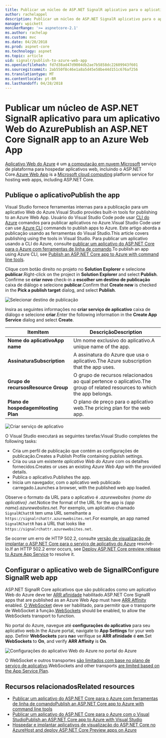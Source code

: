 ```yaml
---
title: Publicar um núcleo de ASP.NET SignalR aplicativo para o aplicativo Web do Azure
author: rachelappel
description: Publicar um núcleo de ASP.NET SignalR aplicativo para o aplicativo Web do Azure
manager: wpickett
monikerRange: '>= aspnetcore-2.1'
ms.author: rachelap
ms.custom: mvc
ms.date: 04/20/2018
ms.prod: aspnet-core
ms.technology: aspnet
ms.topic: article
uid: signalr/publish-to-azure-web-app
ms.openlocfilehash: fd7d38ad47d9004db2ae7b5858dc22609943f601
ms.sourcegitcommit: 2ab550f8c46e1a8a5d45e58be44d151c676af256
ms.translationtype: MT
ms.contentlocale: pt-BR
ms.lasthandoff: 04/28/2018
---
```

# <a name="publish-an-aspnet-core-signalr-app-to-an-azure-web-app"></a><span data-ttu-id="c9655-103">Publicar um núcleo de ASP.NET SignalR aplicativo para um aplicativo Web do Azure</span><span class="sxs-lookup"><span data-stu-id="c9655-103">Publish an ASP.NET Core SignalR app to an Azure Web App</span></span>

<span data-ttu-id="c9655-104">[Aplicativo Web do Azure](/azure/app-service/app-service-web-overview) é um [a computação em nuvem Microsoft](https://azure.microsoft.com/) serviço de plataforma para hospedar aplicativos web, incluindo o ASP.NET Core.</span><span class="sxs-lookup"><span data-stu-id="c9655-104">[Azure Web App](/azure/app-service/app-service-web-overview) is a [Microsoft cloud computing](https://azure.microsoft.com/) platform service for hosting web apps, including ASP.NET Core.</span></span>

## <a name="publish-the-app"></a><span data-ttu-id="c9655-105">Publique o aplicativo</span><span class="sxs-lookup"><span data-stu-id="c9655-105">Publish the app</span></span>

<span data-ttu-id="c9655-106">Visual Studio fornece ferramentas internas para a publicação para um aplicativo Web do Azure.</span><span class="sxs-lookup"><span data-stu-id="c9655-106">Visual Studio provides built-in tools for publishing to an Azure Web App.</span></span> <span data-ttu-id="c9655-107">Usuário do Visual Studio Code pode usar [CLI do Azure](/cli/azure) comandos para publicar aplicativos no Azure.</span><span class="sxs-lookup"><span data-stu-id="c9655-107">Visual Studio Code user can use [Azure CLI](/cli/azure) commands to publish apps to Azure.</span></span> <span data-ttu-id="c9655-108">Este artigo aborda a publicação usando as ferramentas do Visual Studio.</span><span class="sxs-lookup"><span data-stu-id="c9655-108">This article covers publishing using the tools in Visual Studio.</span></span> <span data-ttu-id="c9655-109">Para publicar um aplicativo usando a CLI do Azure, consulte [publicar um aplicativo do ASP.NET Core para o Azure com ferramentas de linha de comando](xref:tutorials/publish-to-azure-webapp-using-cli).</span><span class="sxs-lookup"><span data-stu-id="c9655-109">To publish an app using Azure CLI, see [Publish an ASP.NET Core app to Azure with command line tools](xref:tutorials/publish-to-azure-webapp-using-cli).</span></span>

<span data-ttu-id="c9655-110">Clique com botão direito no projeto no **Solution Explorer** e selecione **publicar**.</span><span class="sxs-lookup"><span data-stu-id="c9655-110">Right-click on the project in **Solution Explorer** and select **Publish**.</span></span> <span data-ttu-id="c9655-111">Confirme se **criar novo** check-in a **escolher um destino de publicação** caixa de diálogo e selecione **publicar**.</span><span class="sxs-lookup"><span data-stu-id="c9655-111">Confirm that **Create new** is checked in the **Pick a publish target** dialog, and select **Publish**.</span></span>

![Selecionar destino de publicação](publish-to-azure-web-app/_static/pick-publish-target-dialog.png)

<span data-ttu-id="c9655-113">Insira as seguintes informações no **criar serviço de aplicativo** caixa de diálogo e selecione **criar**.</span><span class="sxs-lookup"><span data-stu-id="c9655-113">Enter the following information in the **Create App Service** dialog and select **Create**.</span></span>

| <span data-ttu-id="c9655-114">Item</span><span class="sxs-lookup"><span data-stu-id="c9655-114">Item</span></span> | <span data-ttu-id="c9655-115">Descrição</span><span class="sxs-lookup"><span data-stu-id="c9655-115">Description</span></span> |
| ---- | ----------- |
| <span data-ttu-id="c9655-116">**Nome do aplicativo**</span><span class="sxs-lookup"><span data-stu-id="c9655-116">**App name**</span></span> | <span data-ttu-id="c9655-117">Um nome exclusivo do aplicativo.</span><span class="sxs-lookup"><span data-stu-id="c9655-117">A unique name of the app.</span></span> |
| <span data-ttu-id="c9655-118">**Assinatura**</span><span class="sxs-lookup"><span data-stu-id="c9655-118">**Subscription**</span></span> | <span data-ttu-id="c9655-119">A assinatura do Azure que usa o aplicativo.</span><span class="sxs-lookup"><span data-stu-id="c9655-119">The Azure subscription that the app uses.</span></span> |
| <span data-ttu-id="c9655-120">**Grupo de recursos**</span><span class="sxs-lookup"><span data-stu-id="c9655-120">**Resource Group**</span></span> | <span data-ttu-id="c9655-121">O grupo de recursos relacionados ao qual pertence o aplicativo.</span><span class="sxs-lookup"><span data-stu-id="c9655-121">The group of related resources to which the app belongs.</span></span>  |
| <span data-ttu-id="c9655-122">**Plano de hospedagem**</span><span class="sxs-lookup"><span data-stu-id="c9655-122">**Hosting Plan**</span></span> | <span data-ttu-id="c9655-123">O plano de preço para o aplicativo web.</span><span class="sxs-lookup"><span data-stu-id="c9655-123">The pricing plan for the web app.</span></span> |

![Criar serviço de aplicativo](publish-to-azure-web-app/_static/create-app-service-dialog.png)

<span data-ttu-id="c9655-125">O Visual Studio executará as seguintes tarefas:</span><span class="sxs-lookup"><span data-stu-id="c9655-125">Visual Studio completes the following tasks:</span></span>

* <span data-ttu-id="c9655-126">Cria um perfil de publicação que contém as configurações de publicação.</span><span class="sxs-lookup"><span data-stu-id="c9655-126">Creates a Publish Profile containing publish settings.</span></span>
* <span data-ttu-id="c9655-127">Cria ou usa um existente *aplicativo Web do Azure* com os detalhes fornecidos.</span><span class="sxs-lookup"><span data-stu-id="c9655-127">Creates or uses an existing *Azure Web App* with the provided details.</span></span>
* <span data-ttu-id="c9655-128">Publica o aplicativo.</span><span class="sxs-lookup"><span data-stu-id="c9655-128">Publishes the app.</span></span>
* <span data-ttu-id="c9655-129">Inicia um navegador, com o aplicativo web publicado carregado.</span><span class="sxs-lookup"><span data-stu-id="c9655-129">Launches a browser, with the published web app loaded.</span></span>

<span data-ttu-id="c9655-130">Observe o formato da URL para o aplicativo é *.azurewebsites {nome do aplicativo} .net*.</span><span class="sxs-lookup"><span data-stu-id="c9655-130">Notice the format of the URL for the app is *{app name}.azurewebsites.net*.</span></span> <span data-ttu-id="c9655-131">Por exemplo, um aplicativo chamado `SignalRChattR` tem uma URL semelhante a `https://signalrchattr.azurewebsites.net`.</span><span class="sxs-lookup"><span data-stu-id="c9655-131">For example, an app named `SignalRChattR` has a URL that looks like `https://signalrchattr.azurewebsites.net`.</span></span>

<span data-ttu-id="c9655-132">Se ocorrer um erro de HTTP 502.2, consulte [versão de visualização de implantar o ASP.NET Core para o serviço de aplicativo do Azure](xref:host-and-deploy/azure-apps/index) resolvê-lo.</span><span class="sxs-lookup"><span data-stu-id="c9655-132">If an HTTP 502.2 error occurs, see [Deploy ASP.NET Core preview release to Azure App Service](xref:host-and-deploy/azure-apps/index) to resolve it.</span></span>

## <a name="configure-signalr-web-app"></a><span data-ttu-id="c9655-133">Configurar o aplicativo web de SignalR</span><span class="sxs-lookup"><span data-stu-id="c9655-133">Configure SignalR web app</span></span>

<span data-ttu-id="c9655-134">ASP.NET SignalR Core aplicativos que são publicados como um aplicativo Web do Azure deve ter [ARR afinidade](https://en.wikipedia.org/wiki/Application_Request_Routing) habilitado.</span><span class="sxs-lookup"><span data-stu-id="c9655-134">ASP.NET Core SignalR apps that are published as an Azure Web App must have [ARR Affinity](https://en.wikipedia.org/wiki/Application_Request_Routing) enabled.</span></span> <span data-ttu-id="c9655-135">[O WebSocket](xref:fundamentals/websockets) deve ser habilitado, para permitir que o transporte de WebSocket à função.</span><span class="sxs-lookup"><span data-stu-id="c9655-135">[WebSockets](xref:fundamentals/websockets) should be enabled, to allow the WebSockets transport to function.</span></span>

<span data-ttu-id="c9655-136">No portal do Azure, navegue até **configurações do aplicativo** para seu aplicativo web.</span><span class="sxs-lookup"><span data-stu-id="c9655-136">In the Azure portal, navigate to **App Settings** for your web app.</span></span> <span data-ttu-id="c9655-137">Definir **WebSockets** para **na**e verifique se **ARR afinidade** é **em**.</span><span class="sxs-lookup"><span data-stu-id="c9655-137">Set **WebSockets** to **On**, and verify **ARR Affinity** is **On**.</span></span>

![Configurações do aplicativo Web do Azure no portal do Azure](publish-to-azure-web-app/_static/azure-web-app-settings.png)

 <span data-ttu-id="c9655-139">O WebSocket e outros transportes [são limitados com base no plano de serviço de aplicativo](/azure/azure-subscription-service-limits#app-service-limits).</span><span class="sxs-lookup"><span data-stu-id="c9655-139">WebSockets and other transports [are limited based on the App Service Plan](/azure/azure-subscription-service-limits#app-service-limits).</span></span>

## <a name="related-resources"></a><span data-ttu-id="c9655-140">Recursos relacionados</span><span class="sxs-lookup"><span data-stu-id="c9655-140">Related resources</span></span>

* [<span data-ttu-id="c9655-141">Publicar um aplicativo do ASP.NET Core para o Azure com ferramentas de linha de comando</span><span class="sxs-lookup"><span data-stu-id="c9655-141">Publish an ASP.NET Core app to Azure with command line tools</span></span>](xref:tutorials/publish-to-azure-webapp-using-cli?tabs=windows)
* [<span data-ttu-id="c9655-142">Publicar um aplicativo do ASP.NET Core para o Azure com o Visual Studio</span><span class="sxs-lookup"><span data-stu-id="c9655-142">Publish an ASP.NET Core app to Azure with Visual Studio</span></span>](xref:tutorials/publish-to-azure-webapp-using-vs)
* [<span data-ttu-id="c9655-143">Hospedar e implantar aplicativos de visualização do ASP.NET Core no Azure</span><span class="sxs-lookup"><span data-stu-id="c9655-143">Host and deploy ASP.NET Core Preview apps on Azure</span></span>](xref:host-and-deploy/azure-apps/index#deploy-aspnet-core-preview-release-to-azure-app-service)
